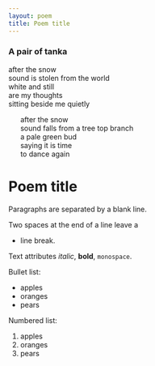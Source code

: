 ```yaml
---
layout: poem
title: Poem title
---
```


### A pair of tanka

after the snow  
sound is stolen from the world  
white and still  
are my thoughts  
sitting beside me quietly  




&nbsp;&nbsp;&nbsp;&nbsp;&nbsp;&nbsp;after the snow  
&nbsp;&nbsp;&nbsp;&nbsp;&nbsp;&nbsp;sound falls from a tree top branch  
&nbsp;&nbsp;&nbsp;&nbsp;&nbsp;&nbsp;a pale green bud  
&nbsp;&nbsp;&nbsp;&nbsp;&nbsp;&nbsp;saying it is time  
&nbsp;&nbsp;&nbsp;&nbsp;&nbsp;&nbsp;to dance again 


Poem title
==========

Paragraphs are separated
by a blank line.

Two spaces at the end of a line leave a  
 + line break.

Text attributes _italic_, 
**bold**, `monospace`.

Bullet list:

  * apples
  * oranges
  * pears

Numbered list:

  1. apples
  2. oranges
  3. pears
